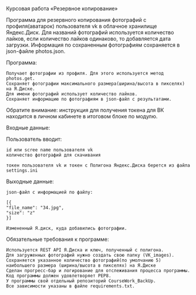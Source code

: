Курсовая работа «Резервное копирование»

Программа для резервного копирования фотографий с профиля(аватарок) пользователя vk в облачное хранилище Яндекс.Диск.
Для названий фотографий используется количество лайков, если количество лайков одинаково, то добавляется дата загрузки.
Информация по сохраненным фотографиям сохраняется в json-файле photos.json.

Программа:

    Получает фотографии из профиля. Для этого используется метод photos.get.
    Сохраняет фотографии максимального размера(ширина/высота в пикселях) на Я.Диске.
    Для имени фотографий использует количество лайков.
    Сохраняет информацию по фотографиям в json-файл с результатами.

Обратите внимание: инструкция для получения токена для ВК находится в личном кабинете в итоговом блоке по модулю.

Входные данные:

Пользователь вводит:

    id или scree name пользователя vk
    количество фотографий для скачивания
    
    токен пользователя vk и токен с Полигона Яндекс.Диска берется из файла settings.ini 


Выходные данные:

    json-файл с информацией по файлу:

    [{
    "file_name": "34.jpg",
    "size": "z"
    }]

    Измененный Я.диск, куда добавились фотографии. ​ ​

Обязательные требования к программе:

    Используется REST API Я.Диска и ключ, полученный с полигона.
    Для загруженных фотографий нужно создать свою папку (VK_images).
    Сохраняется указанное количество фотографий(по умолчанию 5) наибольшего размера (ширина/высота в пикселях) на Я.Диске
    Сделан прогресс-бар и логирование для отслеживания процесса программы.
    Код программы должен удовлетворяет PEP8.
    У программы свой отдельный репозиторий CourseWork_BackUp.
    Все зависимости указаны в файле requiremеnts.txt. ​
